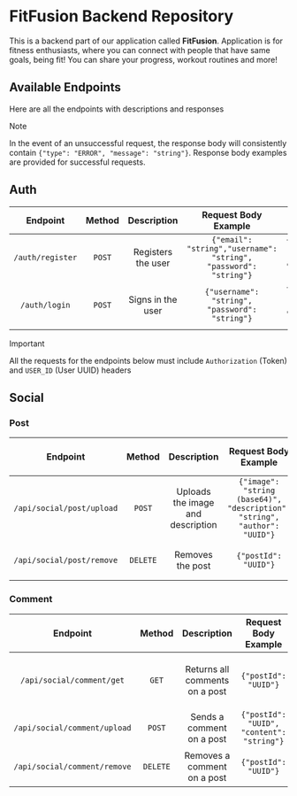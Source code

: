# FitFusion Backend Repository

This is a backend part of our application called **FitFusion**. Application is for fitness enthusiasts, where you can
connect with people that have same goals, being fit! You can share your progress, workout routines and more!

## Available Endpoints

Here are all the endpoints with descriptions and responses

> [!NOTE]
> In the event of an unsuccessful request, the response body will consistently
> contain `{"type": "ERROR", "message": "string"}`.
> Response body examples are provided for successful requests.

## Auth

|     Endpoint     | Method |    Description     |                       Request Body Example                       |                        Response Body Example                         |
|:----------------:|:------:|:------------------:|:----------------------------------------------------------------:|:--------------------------------------------------------------------:|
| `/auth/register` | `POST` | Registers the user | `{"email": "string","username": "string", "password": "string"}` | `{"Authorization": "string", "USER_ID": "string", "ROLE": "string"}` |
|  `/auth/login`   | `POST` | Signs in the user  |          `{"username": "string", "password": "string"}`          | `{"Authorization": "string", "USER_ID": "string", "ROLE": "string"}` |

> [!IMPORTANT]
> All the requests for the endpoints below must include `Authorization` (Token) and `USER_ID` (User UUID) headers

## Social

### Post

|         Endpoint          |  Method  |            Description            |                           Request Body Example                            |           Response Body Example           |
|:-------------------------:|:--------:|:---------------------------------:|:-------------------------------------------------------------------------:|:-----------------------------------------:|
| `/api/social/post/upload` |  `POST`  | Uploads the image and description | `{"image": "string (base64)", "description": "string", "author": "UUID"}` | `{"type": "string", "message": "string"}` |
| `/api/social/post/remove` | `DELETE` |         Removes the post          |                           `{"postId": "UUID"}`                            | `{"type": "string", "message": "string"}` |

### Comment

|           Endpoint           |  Method  |          Description           |           Request Body Example            |                             Response Body Example                              |
|:----------------------------:|:--------:|:------------------------------:|:-----------------------------------------:|:------------------------------------------------------------------------------:|
|  `/api/social/comment/get`   |  `GET`   | Returns all comments on a post |           `{"postId": "UUID"}`            | `[{"id": "UUID", "postId":"UUID", "username": "string", "content": "string"}]` |
| `/api/social/comment/upload` |  `POST`  |   Sends a comment on a post    | `{"postId": "UUID", "content": "string"}` |                   `{"type": "string", "message": "string"}`                    |
| `/api/social/comment/remove` | `DELETE` |  Removes a comment on a post   |           `{"postId": "UUID"}`            |                   `{"type": "string", "message": "string"}`                    |
